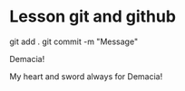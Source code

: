 # Lesson git and github

git add .
git commit -m "Message"

Demacia!

My heart and sword always for Demacia!
